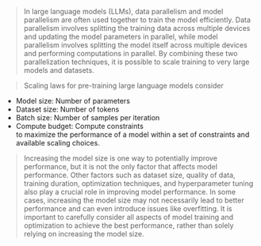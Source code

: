 
> In large language models (LLMs), data parallelism and model parallelism are often used together to train the model efficiently. Data parallelism involves splitting the training data across multiple devices and updating the model parameters in parallel, while model parallelism involves splitting the model itself across multiple devices and performing computations in parallel. By combining these two parallelization techniques, it is possible to scale training to very large models and datasets.

> Scaling laws for pre-training large language models consider
- Model size: Number of parameters
- Dataset size: Number of tokens
- Batch size: Number of samples per iteration
- Compute budget: Compute constraints
  <br>
 to maximize the performance of a model within a set of constraints and available scaling choices.


> Increasing the model size is one way to potentially improve performance, but it is not the only factor that affects model performance. Other factors such as dataset size, quality of data, training duration, optimization techniques, and hyperparameter tuning also play a crucial role in improving model performance. In some cases, increasing the model size may not necessarily lead to better performance and can even introduce issues like overfitting. It is important to carefully consider all aspects of model training and optimization to achieve the best performance, rather than solely relying on increasing the model size.
